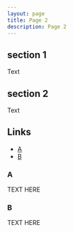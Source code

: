 ```yaml
---
layout: page
title: Page 2
description: Page 2
---
```


## section 1

Text 

## section 2

Text

## Links

- [A](#A)
- [B](#B)


### A

TEXT HERE

### B

TEXT HERE
